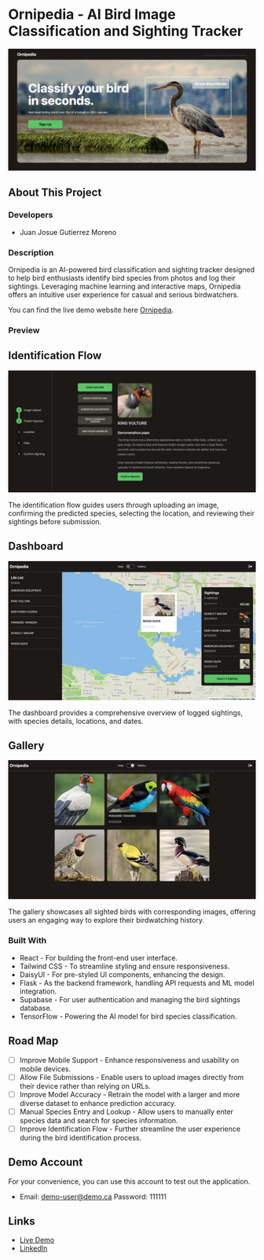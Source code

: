 # Ornipedia - AI Bird Image Classification and Sighting Tracker
![Ornipedia home page](./docs/media/landing.jpg)

## About This Project

### Developers
- Juan Josue Gutierrez Moreno

### Description
Ornipedia is an AI-powered bird classification and sighting tracker designed to help bird enthusiasts identify bird species from photos and log their sightings. Leveraging machine learning and interactive maps, Ornipedia offers an intuitive user experience for casual and serious birdwatchers.

You can find the live demo website here [Ornipedia](https://ornipedia.vercel.app/).

### Preview
Identification Flow
---

![Identification flow](./docs/media/identification-flow.jpg)

The identification flow guides users through uploading an image, confirming the predicted species, selecting the location, and reviewing their sightings before submission.

Dashboard
---

![Dashboard](./docs/media/dashboard.jpg)

The dashboard provides a comprehensive overview of logged sightings, with species details, locations, and dates.

Gallery
---

![Gallery](./docs/media/gallery.jpg)

The gallery showcases all sighted birds with corresponding images, offering users an engaging way to explore their birdwatching history.

### Built With

- React - For building the front-end user interface.
- Tailwind CSS - To streamline styling and ensure responsiveness.
- DaisyUI - For pre-styled UI components, enhancing the design.
- Flask - As the backend framework, handling API requests and ML model integration.
- Supabase - For user authentication and managing the bird sightings database.
- TensorFlow - Powering the AI model for bird species classification.

## Road Map

- [ ] Improve Mobile Support - Enhance responsiveness and usability on mobile devices.
- [ ] Allow File Submissions - Enable users to upload images directly from their device rather than relying on URLs.
- [ ] Improve Model Accuracy - Retrain the model with a larger and more diverse dataset to enhance prediction accuracy.
- [ ] Manual Species Entry and Lookup - Allow users to manually enter species data and search for species information.
- [ ] Improve Identification Flow - Further streamline the user experience during the bird identification process.

## Demo Account
For your convenience, you can use this account to test out the application.
- Email: demo-user@demo.ca Password: 111111

## Links
- [Live Demo](https://ornipedia.vercel.app/)
- [LinkedIn](https://www.linkedin.com/in/juangutierrez/)
